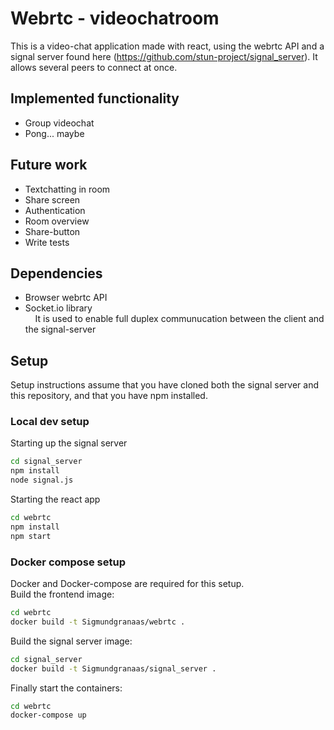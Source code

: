 # Webrtc - videochatroom

This is a video-chat application made with react, using the webrtc API and a signal server found here (https://github.com/stun-project/signal_server). It allows several peers to connect at once.

## Implemented functionality
- Group videochat
- Pong... maybe

## Future work
- Textchatting in room
- Share screen
- Authentication
- Room overview
- Share-button
- Write tests

## Dependencies
- Browser webrtc API
- Socket.io library  
&nbsp;&nbsp;&nbsp; It is used to enable full duplex communucation between the client and the signal-server

## Setup
Setup instructions assume that you have cloned both the signal server and this repository, and that you have npm installed. 

### Local dev setup
Starting up the signal server
```bash
cd signal_server
npm install
node signal.js
```
Starting the react app
```bash
cd webrtc
npm install
npm start
```

### Docker compose setup
Docker and Docker-compose are required for this setup.  
Build the frontend image:
```bash
cd webrtc
docker build -t Sigmundgranaas/webrtc .
```
Build the signal server image:  
```bash
cd signal_server
docker build -t Sigmundgranaas/signal_server .
```
Finally start the containers:  
```bash
cd webrtc
docker-compose up
```
